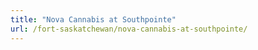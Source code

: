 ```yaml
---
title: "Nova Cannabis at Southpointe"
url: /fort-saskatchewan/nova-cannabis-at-southpointe/
---
```

